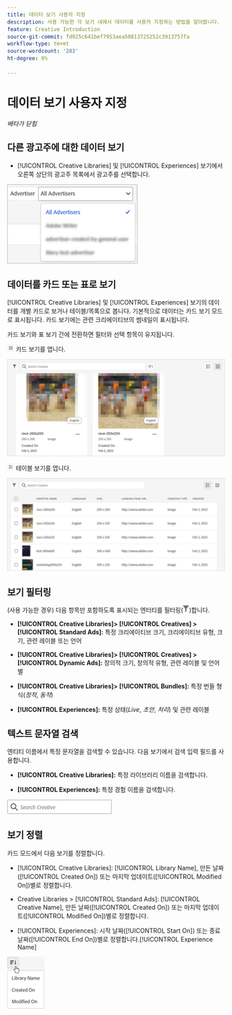 ```yaml
---
title: 데이터 보기 사용자 지정
description: 사용 가능한 각 보기 내에서 데이터를 사용자 지정하는 방법을 알아봅니다.
feature: Creative Introduction
source-git-commit: fd925c641bef7953aea50813725252c3913757fa
workflow-type: tm+mt
source-wordcount: '283'
ht-degree: 0%

---
```


# 데이터 보기 사용자 지정

*베타가 닫힘*

## 다른 광고주에 대한 데이터 보기

* [!UICONTROL Creative Libraries] 및 [!UICONTROL Experiences] 보기에서 오른쪽 상단의 광고주 목록에서 광고주를 선택합니다.

![광고주 목록의 예](/help/creative/assets/advertiser.png "광고주 목록의 예")

## 데이터를 카드 또는 표로 보기

[!UICONTROL Creative Libraries] 및 [!UICONTROL Experiences] 보기의 데이터를 개별 카드로 보거나 테이블/목록으로 봅니다. 기본적으로 데이터는 카드 보기 모드로 표시됩니다. 카드 보기에는 관련 크리에이티브의 썸네일이 표시됩니다.

카드 보기와 표 보기 간에 전환하면 필터와 선택 항목이 유지됩니다.

![카드 보기](/help/creative/assets/card-view-button.png "카드 보기") 카드 보기를 엽니다.

![카드 보기의 예](/help/creative/assets/card-view-example.png "카드 보기의 예")

![테이블/목록 보기](/help/creative/assets/table-view-button.png "테이블 보기") 테이블 보기를 엽니다.

![테이블 보기의 예](/help/creative/assets/table-view-example.png "테이블 보기의 예")

<!-- not implemented as of 11-26:
In card view, you can increase or decrease the size of the cards.

In either view, you can:

Include all creative variations in the view. [Experiences view?]

Refresh the pane to see any changes that other users have made.
-->

## 보기 필터링

(사용 가능한 경우) 다음 항목만 포함하도록 표시되는 엔터티를 필터링(![필터 단추](/help/creative/assets/filter.png "필터 단추"))합니다.

* **[!UICONTROL Creative Libraries]> [!UICONTROL Creatives] > [!UICONTROL Standard Ads]:** 특정 크리에이티브 크기, 크리에이티브 유형, 크기, 관련 레이블 또는 언어

* **[!UICONTROL Creative Libraries]> [!UICONTROL Creatives] > [!UICONTROL Dynamic Ads]:** 창의적 크기, 창의적 유형, 관련 레이블 및 언어별

* **[!UICONTROL Creative Libraries]> [!UICONTROL Bundles]:** 특정 번들 형식(*정적*, *동적*)

* **[!UICONTROL Experiences]:** 특정 상태(*Live*, *초안*, *처리*) 및 관련 레이블

<!-- Only available to non-admin users in Phase 1

* **[!UICONTROL Feeds] > [!UICONTROL Catalog]:** Specific library [??? different than the statuses for the Template tab, which I'd expect to show something different anyway] statuses (*Active*, *Inactive*, *Deleted*)

* **[!UICONTROL Feeds] > [!UICONTROL Job Status]:** Specific statuses (*Created*, *Queued*, *Running*, *Finished*)

* **[!UICONTROL Feeds] > [!UICONTROL Template]:** Specific library [???] statuses (*Active*, *Archived*)

* **[!UICONTROL Ad Templates]:** Specific creative sizes and template types (*Static*, *Dynamic*)

-->

## 텍스트 문자열 검색

엔티티 이름에서 특정 문자열을 검색할 수 있습니다. 다음 보기에서 검색 입력 필드를 사용합니다.

* **[!UICONTROL Creative Libraries]:** 특정 라이브러리 이름을 검색합니다.

* **[!UICONTROL Experiences]:** 특정 경험 이름을 검색합니다.

![검색 입력 필드 예](/help/creative/assets/search-field.png "검색 입력 필드 예")

## 보기 정렬

카드 모드에서 다음 보기를 정렬합니다.

* [!UICONTROL Creative Libraries]: [!UICONTROL Library Name], 만든 날짜([!UICONTROL Created On]) 또는 마지막 업데이트([!UICONTROL Modified On])별로 정렬합니다.

* Creative Libraries > [!UICONTROL Standard Ads]: [!UICONTROL Creative Name], 만든 날짜([!UICONTROL Created On]) 또는 마지막 업데이트([!UICONTROL Modified On])별로 정렬합니다.

* [!UICONTROL Experiences]: 시작 날짜([!UICONTROL Start On]) 또는 종료 날짜([!UICONTROL End On])별로 정렬합니다.[!UICONTROL Experience Name]

![정렬 옵션 예제](/help/creative/assets/sort.png "정렬 옵션 예제")
